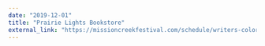 ```yaml
---
date: "2019-12-01"
title: "Prairie Lights Bookstore"
external_link: "https://missioncreekfestival.com/schedule/writers-color-reading-series-curated-kundiman/"
---
```

